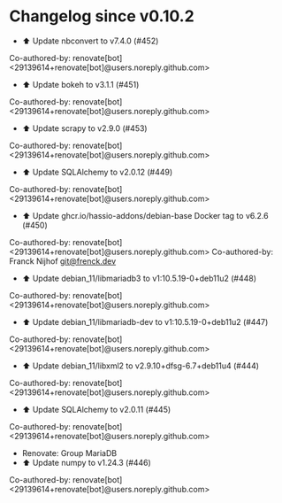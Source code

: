 # Changelog since v0.10.2
- ⬆️ Update nbconvert to v7.4.0 (#452)

Co-authored-by: renovate[bot] <29139614+renovate[bot]@users.noreply.github.com> 
- ⬆️ Update bokeh to v3.1.1 (#451)

Co-authored-by: renovate[bot] <29139614+renovate[bot]@users.noreply.github.com> 
- ⬆️ Update scrapy to v2.9.0 (#453)

Co-authored-by: renovate[bot] <29139614+renovate[bot]@users.noreply.github.com> 
- ⬆️ Update SQLAlchemy to v2.0.12 (#449)

Co-authored-by: renovate[bot] <29139614+renovate[bot]@users.noreply.github.com> 
- ⬆️ Update ghcr.io/hassio-addons/debian-base Docker tag to v6.2.6 (#450)

Co-authored-by: renovate[bot] <29139614+renovate[bot]@users.noreply.github.com>
Co-authored-by: Franck Nijhof <git@frenck.dev> 
- ⬆️ Update debian_11/libmariadb3 to v1:10.5.19-0+deb11u2 (#448)

Co-authored-by: renovate[bot] <29139614+renovate[bot]@users.noreply.github.com> 
- ⬆️ Update debian_11/libmariadb-dev to v1:10.5.19-0+deb11u2 (#447)

Co-authored-by: renovate[bot] <29139614+renovate[bot]@users.noreply.github.com> 
- ⬆️ Update debian_11/libxml2 to v2.9.10+dfsg-6.7+deb11u4 (#444)

Co-authored-by: renovate[bot] <29139614+renovate[bot]@users.noreply.github.com> 
- ⬆️ Update SQLAlchemy to v2.0.11 (#445)

Co-authored-by: renovate[bot] <29139614+renovate[bot]@users.noreply.github.com> 
- Renovate: Group MariaDB 
- ⬆️ Update numpy to v1.24.3 (#446)

Co-authored-by: renovate[bot] <29139614+renovate[bot]@users.noreply.github.com> 
